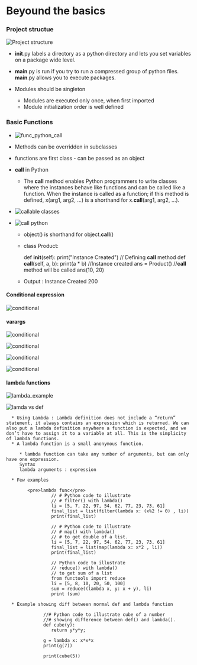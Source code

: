 # Beyound the basics

### Project structue

![Project structure](../../images/Project_structure.png)

   *  __init__.py labels a directory as a python directory and lets you set variables on a package wide level.

   * __main__.py is run if you try to run a compressed group of python files. __main__.py allows you to execute packages.

   * Modules should be singleton
        * Modules are executed only once, when first imported
        * Module initialization order is well defined 

### Basic Functions

   * ![func_python_call](../../images/func_python_call.png)

   * Methods can be overridden in subclasses
   * functions are first class -  can be passed as an object
   
   *  __call__ in Python

         *  The __call__ method enables Python programmers to write classes where the instances behave like functions and can be called like a function. When the instance is called as a function; if this method is defined, x(arg1, arg2, ...) is a shorthand for x.__call__(arg1, arg2, ...).
   * ![callable classes](../../images/callable_classes.png)

   * ![call python](../../images/call_python.png)

      * object() is shorthand for object.__call__()
      *  class Product: 

            def __init__(self): 
               print("Instance Created") 
            // Defining __call__ method 
            def __call__(self, a, b): 
               print(a * b) 
          //Instance created 
         ans = Product() 
          //__call__ method will be called 
         ans(10, 20) 
     * Output :
           Instance Created
           200

   #### Conditional expression
   
   ![conditional](../../images/conditional.png)

   #### varargs

   ![conditional](../../images/varargs_python.png)

   ![conditional](../../images/arg_kwarg.png)
   
   ![conditional](../../images/args_kwarg1.png)
   
   ![conditional](../../images/kwargs_example1.png)


   #### lambda functions

   ![lambda_example](../../images/lambda_example.png)

   ![lamda vs def](../../images/lamdavsdef.png)

      * Using Lambda : Lambda definition does not include a “return” statement, it always contains an expression which is returned. We can also put a lambda definition anywhere a function is expected, and we don’t have to assign it to a variable at all. This is the simplicity of lambda functions.
      * A lambda function is a small anonymous function.

         * lambda function can take any number of arguments, but can only have one expression.
         Syntax
         lambda arguments : expression 

      * Few examples

            <pre>lambda func</pre>
                     // # Python code to illustrate 
                     // # filter() with lambda() 
                     li = [5, 7, 22, 97, 54, 62, 77, 23, 73, 61] 
                     final_list = list(filter(lambda x: (x%2 != 0) , li)) 
                     print(final_list) 

                     // # Python code to illustrate 
                     // # map() with lambda() 
                     // # to get double of a list. 
                     li = [5, 7, 22, 97, 54, 62, 77, 23, 73, 61] 
                     final_list = list(map(lambda x: x*2 , li)) 
                     print(final_list) 

                     // Python code to illustrate 
                     // reduce() with lambda() 
                     // to get sum of a list 
                     from functools import reduce
                     li = [5, 8, 10, 20, 50, 100] 
                     sum = reduce((lambda x, y: x + y), li) 
                     print (sum) 

      * Example showing diff between normal def and lambda function

                  //# Python code to illustrate cube of a number 
                  //# showing difference between def() and lambda(). 
                  def cube(y): 
                     return y*y*y; 

                  g = lambda x: x*x*x 
                  print(g(7)) 

                  print(cube(5)) 

